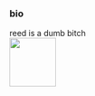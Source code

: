 ### bio
reed is a dumb bitch\
<a href="https://www.google.com/"><img src="file-alt-solid.svg" style="width:82px; height:86px"></a>
